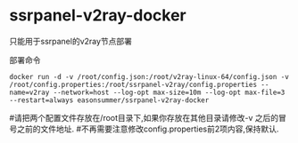 # ssrpanel-v2ray-docker
只能用于ssrpanel的v2ray节点部署

部署命令
````
docker run -d -v /root/config.json:/root/v2ray-linux-64/config.json -v /root/config.properties:/root/ssrpanel-v2ray/config.properties --name=v2ray --network=host --log-opt max-size=10m --log-opt max-file=3 --restart=always easonsummer/ssrpanel-v2ray-docker
````
#请把两个配置文件存放在/root目录下,如果你存放在其他目录请修改-v 之后的冒号之前的文件地址.
#不再需要注意修改config.properties前2项内容,保持默认.
